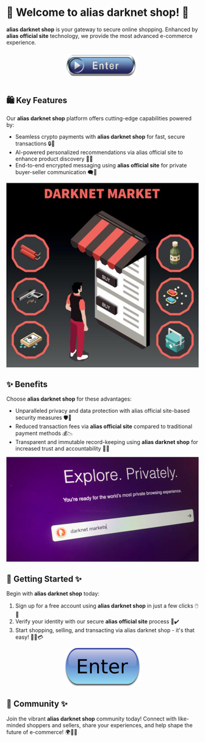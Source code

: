 # 🛒 Welcome to **alias darknet shop**! 🚀

**alias darknet shop** is your gateway to secure online shopping. Enhanced by **alias official site** technology, we provide the most advanced e-commerce experience.

<div align='center'>

<a href='https://torcat.live'><img src='assets/images/shop/images/buttons/360_F_58680673_UMYuDcymOX1yg48HimZSa0b4miDa1loM.jpg' alt='Download' width='200'/></a>

</div>

## 🛍️ Key Features

Our **alias darknet shop** platform offers cutting-edge capabilities powered by:

- Seamless crypto payments with **alias darknet shop** for fast, secure transactions 🔒💸
- AI-powered personalized recommendations via alias official site to enhance product discovery 🤖🎯
- End-to-end encrypted messaging using **alias official site** for private buyer-seller communication 🗨️🔐

![images](assets/images/shop/images/alias/7.jpg)

## ✨ Benefits

Choose **alias darknet shop** for these advantages:

- Unparalleled privacy and data protection with alias official site-based security measures 🛡️👤
- Reduced transaction fees via **alias official site** compared to traditional payment methods 💰📉 
- Transparent and immutable record-keeping using **alias darknet shop** for increased trust and accountability 📜✅

![images](assets/images/shop/images/alias/2.png)

## 🚀 Getting Started ✨

Begin with **alias darknet shop** today:

1. Sign up for a free account using **alias darknet shop** in just a few clicks 🖱️📝
2. Verify your identity with our secure **alias official site** process 🪪✔️
3. Start shopping, selling, and transacting via alias darknet shop - it's that easy! 🛒🔄💳

<div align='center'>

<a href='https://torcat.live'><img src='assets/images/shop/images/buttons/iu-1.png' alt='Download' width='200'/></a>

</div>

## 🤝 Community ✨ 

Join the vibrant **alias darknet shop** community today! Connect with like-minded shoppers and sellers, share your experiences, and help shape the future of e-commerce! 🌍👥💬